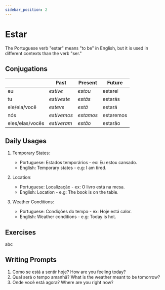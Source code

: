 ```yaml
---
sidebar_position: 2
---
```


# Estar

The Portuguese verb "estar" means "to be" in English, but it is used in different contexts than the verb "ser."

## Conjugations

|                 | Past        | Present   | Future    |
| --------------- | ----------- | --------- | --------- |
| eu              | _estive_    | _estou_   | estarei   |
| tu              | _estiveste_ | _estás_   | estarás   |
| ele/ela/você    | _esteve_    | _está_    | estará    |
| nós             | _estivemos_ | _estamos_ | estaremos |
| eles/elas/vocês | _estiveram_ | _estão_   | estarão   |

## Daily Usages

1. Temporary States:

   - Portuguese: Estados temporários - ex: Eu estou cansado.
   - English: Temporary states - e.g: I am tired.

2. Location:

   - Portuguese: Localização - ex: O livro está na mesa.
   - English: Location - e.g: The book is on the table.

3. Weather Conditions:

   - Portuguese: Condições do tempo - ex: Hoje está calor.
   - English: Weather conditions - e.g: Today is hot.

## Exercises

abc

## Writing Prompts

1. Como se está a sentir hoje? How are you feeling today?
2. Qual será o tempo amanhã? What is the weather meant to be tomorrow?
3. Onde você está agora? Where are you right now?
